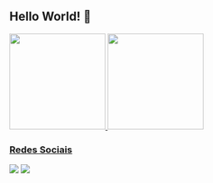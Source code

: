## Hello World! :purple_heart:

<div>
  <a href="https://github.com/luanadaros/luanadaros">
    <img height="170cm" src="https://github-readme-stats.vercel.app/api?username=luanadaros&theme=nightowl&show_icons=true&hide_border=false&count_private=false"/>
    <img height="170cm" src="https://github-readme-stats.vercel.app/api/top-langs/?username=luanadaros&theme=nightowl&show_icons=true&hide_border=false&layout=compact"/>
</div>
    
### Redes Sociais
<div display="inline">
  <a href="www.linkedin.com/in/luana-da-ros"><img src="https://img.shields.io/badge/LinkedIn-0077B5?style=for-the-badge&logo=linkedin&logoColor=white"/></a>
  <a href="mailto:luanadralmeida@gmail.com"><img src="https://img.shields.io/badge/Gmail-D14836?style=for-the-badge&logo=gmail&logoColor=white"/></a>
</div>

<!--
**luanadaros/luanadaros** is a ✨ _special_ ✨ repository because its `README.md` (this file) appears on your GitHub profile.

Here are some ideas to get you started:

- 🔭 I’m currently working on ...
- 🌱 I’m currently learning ...
- 👯 I’m looking to collaborate on ...
- 🤔 I’m looking for help with ...
- 💬 Ask me about ...
- 📫 How to reach me: ...
- 😄 Pronouns: ...
- ⚡ Fun fact: ...
-->
